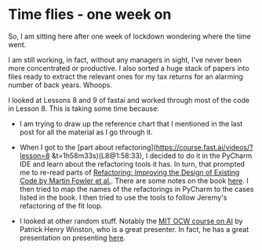 # Time flies - one week on

So, I am sitting here after one week of lockdown wondering where the time went.

I am still working, in fact, without any managers in sight, I've never been more concentrated or productive. I also sorted a huge stack of papers into files ready to extract the relevant ones for my tax returns for an alarming number of back years. Whoops.

I looked at Lessons 8 and 9 of fastai and worked through most of the code in Lesson 8. This is taking some time because:

- I am trying to draw up the reference chart that I mentioned in the last post for all the material as I go through it.

- When I got to the [part about refactoring](https://course.fast.ai/videos/?lesson=8
&t=1h58m33s)(L8@1:58:33), I decided to do it in the PyCharm IDE and learn about the refactoring tools it has. In turn, that prompted me to re-read parts of [Refactoring: Improving the Design of Existing Code by Martin Fowler et al.](https://martinfowler.com/books/refactoring.html). There are some notes on the book [here](https://gist.github.com/deanhunt/1c0ca8c5fe17b9b4f34a). I then tried to map the names of the refactorings in PyCharm to the cases listed in the book. I then tried to use the tools to follow Jeremy's refactoring of the fit loop.

- I looked at other random stuff. Notably the [MIT OCW course on AI](https://ocw.mit.edu/courses/electrical-engineering-and-computer-science/6-034-artificial-intelligence-fall-2010/) by Patrick Henry Winston, who is a great presenter. In fact, he has a great presentation on presenting [here](https://www.bing.com/videos/search?q=patrick+henry+winston+how+to+give+a+lecture&&view=detail&mid=E3308D6F22A102BF3236E3308D6F22A102BF3236&&FORM=VRDGAR&ru=%2Fvideos%2Fsearch%3Fq%3Dpatrick%2520henry%2520winston%2520how%2520to%2520give%2520a%2520lecture%26qs%3Dn%26form%3DQBVR%26sp%3D-1%26pq%3Dpatrick%2520henry%2520winston%2520how%2520to%2520give%2520a%2520lectur%26sc%3D0-42%26sk%3D%26cvid%3D8863C1BA440D4F1EA9526EF3792A4797).

